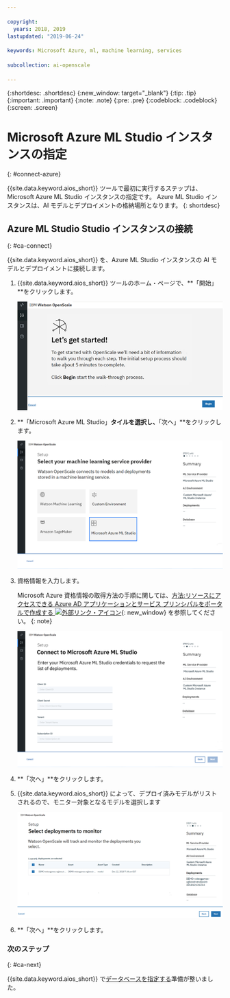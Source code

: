 ```yaml
---

copyright:
  years: 2018, 2019
lastupdated: "2019-06-24"

keywords: Microsoft Azure, ml, machine learning, services

subcollection: ai-openscale

---
```


{:shortdesc: .shortdesc}
{:new_window: target="_blank"}
{:tip: .tip}
{:important: .important}
{:note: .note}
{:pre: .pre}
{:codeblock: .codeblock}
{:screen: .screen}

# Microsoft Azure ML Studio インスタンスの指定
{: #connect-azure}

{{site.data.keyword.aios_short}} ツールで最初に実行するステップは、Microsoft Azure ML Studio インスタンスの指定です。 Azure ML Studio インスタンスは、AI モデルとデプロイメントの格納場所となります。
{: shortdesc}

## Azure ML Studio Studio インスタンスの接続
{: #ca-connect}

{{site.data.keyword.aios_short}} を、Azure ML Studio インスタンスの AI モデルとデプロイメントに接続します。

1.  {{site.data.keyword.aios_short}} ツールのホーム・ページで、**「開始」**をクリックします。

    ![ホーム・ページ](images/gs-config-start.png)

1.  **「Microsoft Azure ML Studio」**タイルを選択し、**「次へ」**をクリックします。

    ![Azure ML Studio の選択](images/connect-azure.png)

1.  資格情報を入力します。

    Microsoft Azure 資格情報の取得方法の手順に関しては、[方法:リソースにアクセスできる Azure AD アプリケーションとサービス プリンシパルをポータルで作成する ![外部リンク・アイコン](../../icons/launch-glyph.svg "外部リンク・アイコン")](https://docs.microsoft.com/en-us/azure/active-directory/develop/howto-create-service-principal-portal){: new_window} を参照してください。
    {: note}

    ![Azure ML Studio 資格情報の入力](images/connect-azure-cred.png)

1.  **「次へ」**をクリックします。

1.  {{site.data.keyword.aios_short}} によって、デプロイ済みモデルがリストされるので、モニター対象となるモデルを選択します

    ![MS Azure デプロイ済みモデルの選択](images/connect-azure-deploys.png)

1.  **「次へ」**をクリックします。

### 次のステップ
{: #ca-next}

{{site.data.keyword.aios_short}} で[データベースを指定する](/docs/services/ai-openscale?topic=ai-openscale-connect-db#connect-db)準備が整いました。
